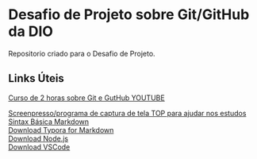 # Desafio de Projeto sobre Git/GitHub da DIO
Repositorio criado para o Desafio de Projeto.

## Links Úteis

[Curso de 2 horas sobre Git e GutHub YOUTUBE](https://www.youtube.com/watch?v=OuOb1_qADBQ)

[Screenpresso/programa de captura de tela TOP para ajudar nos estudos](https://www.screenpresso.com/download/)
[Sintax Básica Markdown](https://www.markdownguide.org/getting-started/)</br>
[Download Typora for Markdown](https://typora.io/)</br>
[Download Node.js](https://nodejs.org/en/download/)</br>
[Download VSCode](https://code.visualstudio.com/Download)
